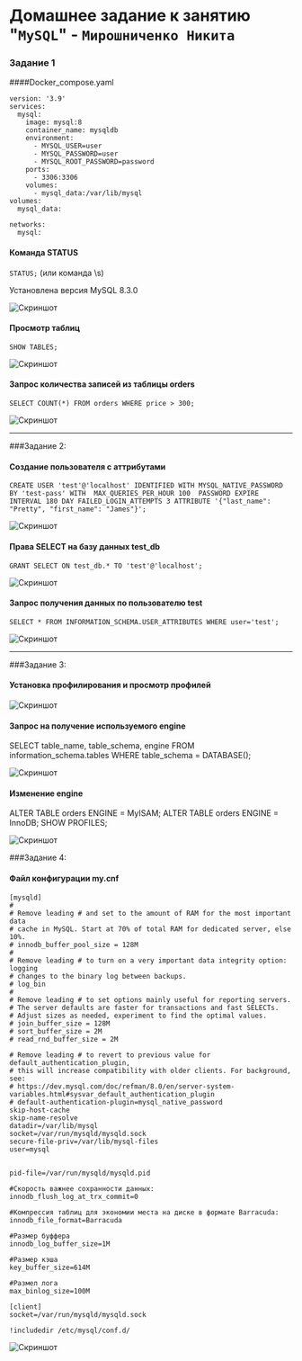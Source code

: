 # Домашнее задание к занятию "`MySQL`" - `Мирошниченко Никита`

### Задание 1

####Docker_compose.yaml

```
version: '3.9'
services:
  mysql:
    image: mysql:8
    container_name: mysqldb
    environment:
      - MYSQL_USER=user
      - MYSQL_PASSWORD=user
      - MYSQL_ROOT_PASSWORD=password
    ports:
      - 3306:3306
    volumes:
      - mysql_data:/var/lib/mysql
volumes:
  mysql_data:

networks:
  mysql:

```
#### Команда STATUS

`STATUS;` (или команда \s)

Установлена версия MySQL 8.3.0 

![Скриншот](https://github.com/Tourker/Git_HW/blob/main/img/HW_06_db_03/z1_status.jpg)

#### Просмотр таблиц

`SHOW TABLES;`

![Скриншот](https://github.com/Tourker/Git_HW/blob/main/img/HW_06_db_03/z1_show_tables.jpg)

#### Запрос количества записей из таблицы orders

`SELECT COUNT(*) FROM orders WHERE price > 300;`

![Скриншот](https://github.com/Tourker/Git_HW/blob/main/img/HW_06_db_03/z1_count_price.jpg)

---

###Задание 2:

#### Создание пользователя с аттрибутами

`CREATE USER 'test'@'localhost' IDENTIFIED WITH MYSQL_NATIVE_PASSWORD BY 'test-pass' WITH  MAX_QUERIES_PER_HOUR 100  PASSWORD EXPIRE INTERVAL 180 DAY FAILED_LOGIN_ATTEMPTS 3 ATTRIBUTE '{"last_name": "Pretty", "first_name": "James"}';`

![Скриншот](https://github.com/Tourker/Git_HW/blob/main/img/HW_06_db_03/z2_create_user.jpg)

#### Права SELECT на базу данных test_db

`GRANT SELECT ON test_db.* TO 'test'@'localhost';`

![Скриншот](https://github.com/Tourker/Git_HW/blob/main/img/HW_06_db_03/z2_grant_select.jpg)

#### Запрос получения данных по пользователю test

`SELECT * FROM INFORMATION_SCHEMA.USER_ATTRIBUTES WHERE user='test';`

![Скриншот](https://github.com/Tourker/Git_HW/blob/main/img/HW_06_db_03/z2_info_user.jpg)

---

###Задание 3:

#### Установка профилирования и просмотр профилей

![Скриншот](https://github.com/Tourker/Git_HW/blob/main/img/HW_06_db_03/z3_profiles.jpg)

#### Запрос на получение используемого engine

SELECT table_name, table_schema, engine FROM information_schema.tables WHERE table_schema = DATABASE();

![Скриншот](https://github.com/Tourker/Git_HW/blob/main/img/HW_06_db_03/z3_table_status_engine.jpg)

#### Изменение engine

ALTER TABLE orders ENGINE = MyISAM;
ALTER TABLE orders ENGINE = InnoDB;
SHOW PROFILES;

![Скриншот](https://github.com/Tourker/Git_HW/blob/main/img/HW_06_db_03/z3_engines.jpg)

###Задание 4:

#### Файл конфигурации my.cnf

```
[mysqld]
#
# Remove leading # and set to the amount of RAM for the most important data
# cache in MySQL. Start at 70% of total RAM for dedicated server, else 10%.
# innodb_buffer_pool_size = 128M
#
# Remove leading # to turn on a very important data integrity option: logging
# changes to the binary log between backups.
# log_bin
#
# Remove leading # to set options mainly useful for reporting servers.
# The server defaults are faster for transactions and fast SELECTs.
# Adjust sizes as needed, experiment to find the optimal values.
# join_buffer_size = 128M
# sort_buffer_size = 2M
# read_rnd_buffer_size = 2M

# Remove leading # to revert to previous value for default_authentication_plugin,
# this will increase compatibility with older clients. For background, see:
# https://dev.mysql.com/doc/refman/8.0/en/server-system-variables.html#sysvar_default_authentication_plugin
# default-authentication-plugin=mysql_native_password
skip-host-cache
skip-name-resolve
datadir=/var/lib/mysql
socket=/var/run/mysqld/mysqld.sock
secure-file-priv=/var/lib/mysql-files
user=mysql


pid-file=/var/run/mysqld/mysqld.pid

#Скорость важнее сохранности данных:
innodb_flush_log_at_trx_commit=0

#Компрессия таблиц для экономии места на диске в формате Barracuda:
innodb_file_format=Barracuda

#Размер буффера
innodb_log_buffer_size=1M

#Размер кэша
key_buffer_size=614М

#Размел лога
max_binlog_size=100M

[client]
socket=/var/run/mysqld/mysqld.sock

!includedir /etc/mysql/conf.d/

```
![Скриншот](https://github.com/Tourker/Git_HW/blob/main/img/HW_06_db_03/z4_mycnf.jpg)
